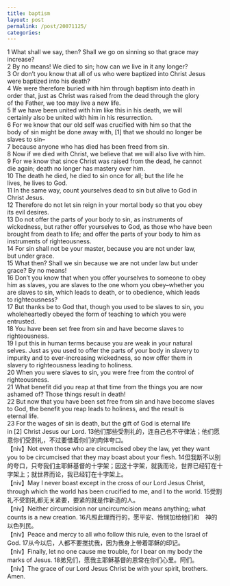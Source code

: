 ```yaml
---
title: baptism
layout: post
permalink: /post/20071125/
categories: 
---
```


1 What shall we say, then? Shall we go on sinning so that grace may increase?  
2 By no means! We died to sin; how can we live in it any longer?  
3 Or don’t you know that all of us who were baptized into Christ Jesus  
were baptized into his death?  
4 We were therefore buried with him through baptism into death in  
order that, just as Christ was raised from the dead through the glory  
of the Father, we too may live a new life.  
5 If we have been united with him like this in his death, we will  
certainly also be united with him in his resurrection.  
6 For we know that our old self was crucified with him so that the  
body of sin might be done away with, [1] that we should no longer be  
slaves to sin–  
7 because anyone who has died has been freed from sin.  
8 Now if we died with Christ, we believe that we will also live with him.  
9 For we know that since Christ was raised from the dead, he cannot  
die again; death no longer has mastery over him.  
10 The death he died, he died to sin once for all; but the life he  
lives, he lives to God.  
11 In the same way, count yourselves dead to sin but alive to God in  
Christ Jesus.  
12 Therefore do not let sin reign in your mortal body so that you obey  
its evil desires.  
13 Do not offer the parts of your body to sin, as instruments of  
wickedness, but rather offer yourselves to God, as those who have been  
brought from death to life; and offer the parts of your body to him as  
instruments of righteousness.  
14 For sin shall not be your master, because you are not under law,  
but under grace.  
15 What then? Shall we sin because we are not under law but under  
grace? By no means!  
16 Don’t you know that when you offer yourselves to someone to obey  
him as slaves, you are slaves to the one whom you obey–whether you  
are slaves to sin, which leads to death, or to obedience, which leads  
to righteousness?  
17 But thanks be to God that, though you used to be slaves to sin, you  
wholeheartedly obeyed the form of teaching to which you were  
entrusted.  
18 You have been set free from sin and have become slaves to righteousness.  
19 I put this in human terms because you are weak in your natural  
selves. Just as you used to offer the parts of your body in slavery to  
impurity and to ever-increasing wickedness, so now offer them in  
slavery to righteousness leading to holiness.  
20 When you were slaves to sin, you were free from the control of  
righteousness.  
21 What benefit did you reap at that time from the things you are now  
ashamed of? Those things result in death!  
22 But now that you have been set free from sin and have become slaves  
to God, the benefit you reap leads to holiness, and the result is  
eternal life.  
23 For the wages of sin is death, but the gift of God is eternal life  
in [2] Christ Jesus our Lord. 
13他们那些受割礼的，连自己也不守律法；他们愿意你们受割礼，不过要借着你们的肉体夸口。  
【niv】Not even those who are circumcised obey the law, yet they want  
you to be circumcised that they may boast about your flesh. 
14但我断不以别的夸口，只夸我们主耶稣基督的十字架；因这十字架，就我而论，世界已经钉在十字架上；就世界而论，我已经钉在十字架上。  
【niv】May I never boast except in the cross of our Lord Jesus Christ,  
through which the world has been crucified to me, and I to the world. 
15受割礼不受割礼都无关紧要，要紧的就是作新造的人。  
【niv】Neither circumcision nor uncircumcision means anything; what  
counts is a new creation. 
16凡照此理而行的，愿平安、怜悯加给他们和　神的以色列民。  
【niv】Peace and mercy to all who follow this rule, even to the Israel of God. 
17从今以后，人都不要搅扰我，因为我身上带着耶稣的印记。  
【niv】Finally, let no one cause me trouble, for I bear on my body the  
marks of Jesus. 
18弟兄们，愿我主耶稣基督的恩常在你们心里。阿们。  
【niv】The grace of our Lord Jesus Christ be with your spirit, brothers. Amen.

